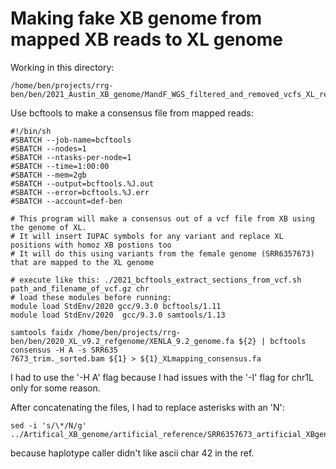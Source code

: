 # Making fake XB genome from mapped XB reads to XL genome

Working in this directory:
```
/home/ben/projects/rrg-ben/ben/2021_Austin_XB_genome/MandF_WGS_filtered_and_removed_vcfs_XL_ref
```
Use bcftools to make a consensus file from mapped reads:
```
#!/bin/sh
#SBATCH --job-name=bcftools
#SBATCH --nodes=1
#SBATCH --ntasks-per-node=1
#SBATCH --time=1:00:00
#SBATCH --mem=2gb
#SBATCH --output=bcftools.%J.out
#SBATCH --error=bcftools.%J.err
#SBATCH --account=def-ben

# This program will make a consensus out of a vcf file from XB using the genome of XL.
# It will insert IUPAC symbols for any variant and replace XL positions with homoz XB postions too
# It will do this using variants from the female genome (SRR6357673) that are mapped to the XL genome

# execute like this: ./2021_bcftools_extract_sections_from_vcf.sh path_and_filename_of_vcf.gz chr
# load these modules before running:
module load StdEnv/2020 gcc/9.3.0 bcftools/1.11
module load StdEnv/2020  gcc/9.3.0 samtools/1.13

samtools faidx /home/ben/projects/rrg-ben/ben/2020_XL_v9.2_refgenome/XENLA_9.2_genome.fa ${2} | bcftools consensus -H A -s SRR635
7673_trim._sorted.bam ${1} > ${1}_XLmapping_consensus.fa
```
I had to use the '-H A' flag because I had issues with the '-I' flag for chr1L only for some reason.

After concatenating the files, I had to replace asterisks with an 'N':
```
sed -i 's/\*/N/g' ../Artifical_XB_genome/artificial_reference/SRR6357673_artificial_XBgenome_basedonmappingtoXL.fa
```
because haplotype caller didn't like ascii char 42 in the ref. 
